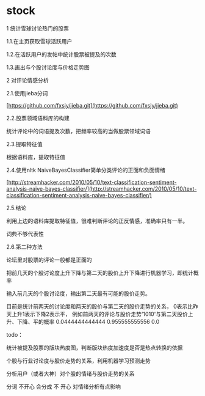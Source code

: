 stock
=====

1 统计雪球讨论热门的股票

1.1.在主页获取雪球活跃用户

1.2.在活跃用户的发帖中统计股票被提及的次数

1.3.画出与个股讨论度与价格走势图

2 对评论情感分析

2.1.使用jieba分词

[https://github.com/fxsjy/jieba.git](https://github.com/fxsjy/jieba.git)

2.2.股票领域语料库的构建

统计评论中的词语提及次数，把频率较高的当做股票领域词语

2.3.提取特征值

根据语料库，提取特征值

2.4.使用nltk NaiveBayesClassifier简单分类评论的正面和负面情绪 

[http://streamhacker.com/2010/05/10/text-classification-sentiment-analysis-naive-bayes-classifier/](http://streamhacker.com/2010/05/10/text-classification-sentiment-analysis-naive-bayes-classifier/)

2.5.结论

利用上边的语料库提取特征值，很难判断评论的正反情感，准确率只有一半。

词典不够代表性

2.6.第二种方法

论坛里对股票的评论一般都是正面的

把前几天的个股讨论度上升下降与第二天的股价上升下降进行机器学习，即统计概率

输入前几天的个股讨论度，输出第二天最有可能的股价走势。

目前是统计前两天的讨论度和两天的股价与第二天的股价走势的关系，
0表示比昨天上升1表示下降2表示平，
例如前两天的评论与股价走势'1010'与第二天股价上升、下降、平的概率 0.0444444444444 0.955555555556 0.0

todo：

统计被提及股票的版块热度图，判断版块热度加速度是否是热点转换的依据

个股与行业讨论度与股价走势的关系，利用机器学习预测走势

分析用户（或者大神）对个股的情绪与股价走势的关系

分词 不开心 会分成 不 开心 对情绪分析有点影响





